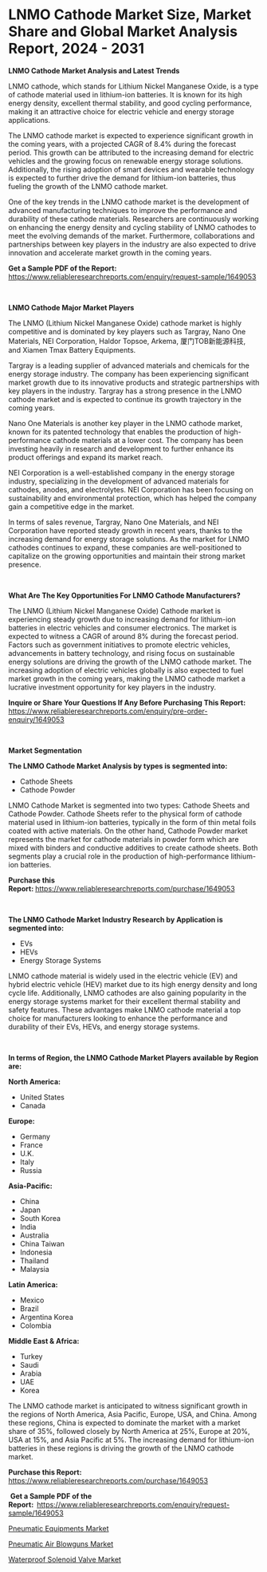<p><h1>LNMO Cathode Market Size, Market Share and Global Market Analysis Report, 2024 - 2031</h1></p><p><strong>LNMO Cathode Market Analysis and Latest Trends</strong></p>
<p><p>LNMO cathode, which stands for Lithium Nickel Manganese Oxide, is a type of cathode material used in lithium-ion batteries. It is known for its high energy density, excellent thermal stability, and good cycling performance, making it an attractive choice for electric vehicle and energy storage applications.</p><p>The LNMO cathode market is expected to experience significant growth in the coming years, with a projected CAGR of 8.4% during the forecast period. This growth can be attributed to the increasing demand for electric vehicles and the growing focus on renewable energy storage solutions. Additionally, the rising adoption of smart devices and wearable technology is expected to further drive the demand for lithium-ion batteries, thus fueling the growth of the LNMO cathode market.</p><p>One of the key trends in the LNMO cathode market is the development of advanced manufacturing techniques to improve the performance and durability of these cathode materials. Researchers are continuously working on enhancing the energy density and cycling stability of LNMO cathodes to meet the evolving demands of the market. Furthermore, collaborations and partnerships between key players in the industry are also expected to drive innovation and accelerate market growth in the coming years.</p></p>
<p><strong>Get a Sample PDF of the Report:&nbsp;</strong> <a href="https://www.reliableresearchreports.com/enquiry/request-sample/1649053">https://www.reliableresearchreports.com/enquiry/request-sample/1649053</a></p>
<p>&nbsp;</p>
<p><strong>LNMO Cathode Major Market Players</strong></p>
<p><p>The LNMO (Lithium Nickel Manganese Oxide) cathode market is highly competitive and is dominated by key players such as Targray, Nano One Materials, NEI Corporation, Haldor Topsoe, Arkema, 厦门TOB新能源科技, and Xiamen Tmax Battery Equipments. </p><p>Targray is a leading supplier of advanced materials and chemicals for the energy storage industry. The company has been experiencing significant market growth due to its innovative products and strategic partnerships with key players in the industry. Targray has a strong presence in the LNMO cathode market and is expected to continue its growth trajectory in the coming years.</p><p>Nano One Materials is another key player in the LNMO cathode market, known for its patented technology that enables the production of high-performance cathode materials at a lower cost. The company has been investing heavily in research and development to further enhance its product offerings and expand its market reach.</p><p>NEI Corporation is a well-established company in the energy storage industry, specializing in the development of advanced materials for cathodes, anodes, and electrolytes. NEI Corporation has been focusing on sustainability and environmental protection, which has helped the company gain a competitive edge in the market.</p><p>In terms of sales revenue, Targray, Nano One Materials, and NEI Corporation have reported steady growth in recent years, thanks to the increasing demand for energy storage solutions. As the market for LNMO cathodes continues to expand, these companies are well-positioned to capitalize on the growing opportunities and maintain their strong market presence.</p></p>
<p>&nbsp;</p>
<p><strong>What Are The Key Opportunities For LNMO Cathode Manufacturers?</strong></p>
<p><p>The LNMO (Lithium Nickel Manganese Oxide) Cathode market is experiencing steady growth due to increasing demand for lithium-ion batteries in electric vehicles and consumer electronics. The market is expected to witness a CAGR of around 8% during the forecast period. Factors such as government initiatives to promote electric vehicles, advancements in battery technology, and rising focus on sustainable energy solutions are driving the growth of the LNMO cathode market. The increasing adoption of electric vehicles globally is also expected to fuel market growth in the coming years, making the LNMO cathode market a lucrative investment opportunity for key players in the industry.</p></p>
<p><strong>Inquire or Share Your Questions If Any Before Purchasing This Report:</strong> <a href="https://www.reliableresearchreports.com/enquiry/pre-order-enquiry/1649053">https://www.reliableresearchreports.com/enquiry/pre-order-enquiry/1649053</a></p>
<p>&nbsp;</p>
<p><strong>Market Segmentation</strong></p>
<p><strong>The LNMO Cathode Market Analysis by types is segmented into:</strong></p>
<p><ul><li>Cathode Sheets</li><li>Cathode Powder</li></ul></p>
<p><p>LNMO Cathode Market is segmented into two types: Cathode Sheets and Cathode Powder. Cathode Sheets refer to the physical form of cathode material used in lithium-ion batteries, typically in the form of thin metal foils coated with active materials. On the other hand, Cathode Powder market represents the market for cathode materials in powder form which are mixed with binders and conductive additives to create cathode sheets. Both segments play a crucial role in the production of high-performance lithium-ion batteries.</p></p>
<p><strong>Purchase this Report:&nbsp;</strong><a href="https://www.reliableresearchreports.com/purchase/1649053">https://www.reliableresearchreports.com/purchase/1649053</a></p>
<p>&nbsp;</p>
<p><strong>The LNMO Cathode Market Industry Research by Application is segmented into:</strong></p>
<p><ul><li>EVs</li><li>HEVs</li><li>Energy Storage Systems</li></ul></p>
<p><p>LNMO cathode material is widely used in the electric vehicle (EV) and hybrid electric vehicle (HEV) market due to its high energy density and long cycle life. Additionally, LNMO cathodes are also gaining popularity in the energy storage systems market for their excellent thermal stability and safety features. These advantages make LNMO cathode material a top choice for manufacturers looking to enhance the performance and durability of their EVs, HEVs, and energy storage systems.</p></p>
<p>&nbsp;</p>
<p><strong>In terms of Region, the LNMO Cathode Market Players available by Region are:</strong></p>
<p>
    <p> <strong> North America: </strong>
        <ul>
            <li>United States</li>
            <li>Canada</li>
        </ul>
        </p> 
    <p> <strong> Europe: </strong>
        <ul>
            <li>Germany</li>
            <li>France</li>
            <li>U.K.</li>
            <li>Italy</li>
            <li>Russia</li>
        </ul>
        </p> 
    <p> <strong> Asia-Pacific: </strong>
        <ul>
            <li>China</li>
            <li>Japan</li>
            <li>South Korea</li>
            <li>India</li>
            <li>Australia</li>
            <li>China Taiwan</li>
            <li>Indonesia</li>
            <li>Thailand</li>
            <li>Malaysia</li>
        </ul>
        </p> 
    <p> <strong> Latin America: </strong>
        <ul>
            <li>Mexico</li>
            <li>Brazil</li>
            <li>Argentina Korea</li>
            <li>Colombia</li>
        </ul>
        </p> 
    <p> <strong> Middle East & Africa: </strong>
        <ul>
            <li>Turkey</li>
            <li>Saudi</li>
            <li>Arabia</li>
            <li>UAE</li>
            <li>Korea</li>
        </ul>
    </p>
    </p>
<p><p>The LNMO cathode market is anticipated to witness significant growth in the regions of North America, Asia Pacific, Europe, USA, and China. Among these regions, China is expected to dominate the market with a market share of 35%, followed closely by North America at 25%, Europe at 20%, USA at 15%, and Asia Pacific at 5%. The increasing demand for lithium-ion batteries in these regions is driving the growth of the LNMO cathode market.</p></p>
<p><strong>Purchase this Report: </strong><a href="https://www.reliableresearchreports.com/purchase/1649053">https://www.reliableresearchreports.com/purchase/1649053</a></p>
<p>&nbsp;<strong>Get a Sample PDF of the Report:&nbsp;&nbsp;</strong><a href="https://www.reliableresearchreports.com/enquiry/request-sample/1649053">https://www.reliableresearchreports.com/enquiry/request-sample/1649053</a></p>
<p><strong></strong></p>
<p><p><a href="https://view.publitas.com/reportprime-1/pneumatic-equipments-market-research-report-provides-critical-insights-that-can-help-shape-business-development-and-investment-strategies/">Pneumatic Equipments Market</a></p><p><a href="https://view.publitas.com/reportprime-1/pneumatic-air-blowguns-market-research-report-provides-critical-insights-that-can-help-shape-business-development-and-investment-strategies/">Pneumatic Air Blowguns Market</a></p><p><a href="https://view.publitas.com/reportprime-1/waterproof-solenoid-valve-market-size-market-share-and-global-market-analysis-report-2023-2030/">Waterproof Solenoid Valve Market</a></p></p>